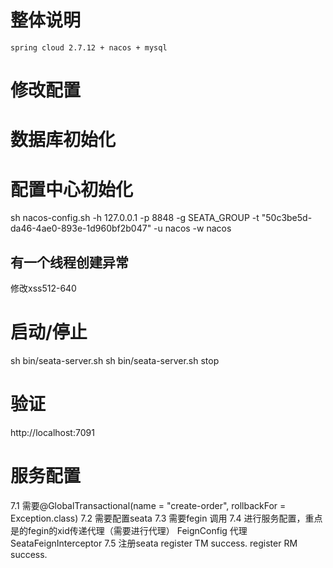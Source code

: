 # 整体说明
    spring cloud 2.7.12 + nacos + mysql
# 修改配置
# 数据库初始化
# 配置中心初始化
   sh nacos-config.sh -h 127.0.0.1 -p 8848 -g SEATA_GROUP -t "50c3be5d-da46-4ae0-893e-1d960bf2b047" -u nacos -w nacos
##  有一个线程创建异常
   修改xss512-640
# 启动/停止
   sh bin/seata-server.sh
   sh bin/seata-server.sh stop
# 验证
   http://localhost:7091
# 服务配置
   7.1 需要@GlobalTransactional(name = "create-order", rollbackFor = Exception.class)
   7.2 需要配置seata
   7.3 需要fegin 调用
   7.4 进行服务配置，重点是的fegin的xid传递代理（需要进行代理）
   FeignConfig 代理 SeataFeignInterceptor
   7.5 注册seata
   register TM success.
   register RM success.